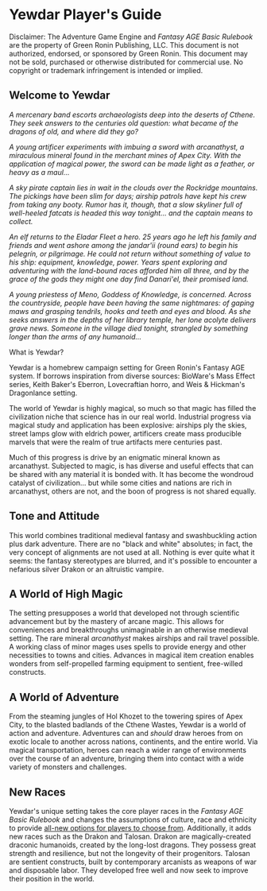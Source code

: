 # Yewdar Player's Guide

Disclaimer: The Adventure Game Engine and _Fantasy AGE Basic Rulebook_ are the property of Green Ronin Publishing, LLC. This document is not authorized, endorsed, or sponsored by Green Ronin. This document may not be sold, purchased or otherwise distributed for commercial use. No copyright or trademark infringement is intended or implied.

## Welcome to Yewdar

_A mercenary band escorts archaeologists deep into the deserts of Cthene. They seek answers to the centuries old question: what became of the dragons of old, and where did they go?_

_A young artificer experiments with imbuing a sword with arcanathyst, a miraculous mineral found in the merchant mines of Apex City. With the application of magical power, the sword can be made light as a feather, or heavy as a maul…_

_A sky pirate captain lies in wait in the clouds over the Rockridge mountains. The pickings have been slim for days; airship patrols have kept his crew from taking any booty. Rumor has it, though, that a slow skyliner full of well-heeled fatcats is headed this way tonight… and the captain means to collect._

_An elf returns to the Eladar Fleet a hero. 25 years ago he left his family and friends and went ashore among the jandar'ii \(round ears\) to begin his pelegrín, or pilgrimage. He could not return without something of value to his ship: equipment, knowledge, power. Years spent exploring and adventuring with the land-bound races afforded him all three, and by the grace of the gods they might one day find Danari'el, their promised land._

_A young priestess of Meno, Goddess of Knowledge, is concerned. Across the countryside, people have been having the same nightmares: of gaping maws and grasping tendrils, hooks and teeth and eyes and blood. As she seeks answers in the depths of her library temple, her lone acolyte delivers grave news. Someone in the village died tonight, strangled by something longer than the arms of any humanoid…_

What is Yewdar?

Yewdar is a homebrew campaign setting for Green Ronin's Fantasy AGE system. If borrows inspiration from diverse sources: BioWare's Mass Effect series, Keith Baker's Eberron, Lovecraftian horro, and Weis & Hickman's Dragonlance setting.

The world of Yewdar is highly magical, so much so that magic has filled the civilization niche that science has in our real world. Industrial progress via magical study and application has been explosive: airships ply the skies, street lamps glow with eldrich power, artificers create mass producible marvels that were the realm of true artifacts mere centuries past.

Much of this progress is drive by an enigmatic mineral known as arcanathyst. Subjected to magic, is has diverse and useful effects that can be shared with any material it is bonded with. It has become the wondroud catalyst of civilization... but while some cities and nations are rich in arcanathyst, others are not, and the boon of progress is not shared equally.

## **Tone and Attitude**

This world combines traditional medieval fantasy and swashbuckling action plus dark adventure. There are no "black and white" absolutes; in fact, the very concept of alignments are not used at all. Nothing is ever quite what it seems: the fantasy stereotypes are blurred, and it's possible to encounter a nefarious silver Drakon or an altruistic vampire.

## **A World of High Magic**

The setting presupposes a world that developed not through scientific advancement but by the mastery of arcane magic. This allows for conveniences and breakthroughs unimaginable in an otherwise medieval setting. The rare mineral _arcanathyst_ makes airships and rail travel possible. A working class of minor mages uses spells to provide energy and other necessities to towns and cities. Advances in magical item creation enables wonders from self-propelled farming equipment to sentient, free-willed constructs.

## **A World of Adventure**

From the steaming jungles of Hol Khozet to the towering spires of Apex City, to the blasted badlands of the Cthene Wastes, Yewdar is a world of action and adventure. Adventures can and _should_ draw heroes from on exotic locale to another across nations, continents, and the entire world. Via magical transportation, heroes can reach a wider range of environments over the course of an adventure, bringing them into contact with a wide variety of monsters and challenges.

## **New Races**

Yewdar's unique setting takes the core player races in the _Fantasy AGE Basic Rulebook_ and changes the assumptions of culture, race and ethnicity to provide [all-new options for players to choose from](/races.md). Additionally, it adds new races such as the Drakon and Talosan. Drakon are magically-created draconic humanoids, created by the long-lost dragons. They possess great strength and resilience, but not the longevity of their progenitors. Talosan are sentient constructs, built by contemporary arcanists as weapons of war and disposable labor. They developed free well and now seek to improve their position in the world.


